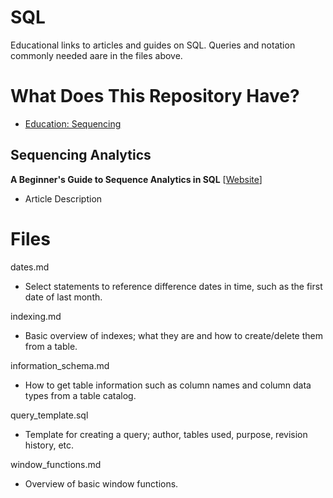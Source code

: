 # SQL
Educational links to articles and guides on SQL. Queries and notation commonly needed aare in the files above.

# What Does This Repository Have?

- [Education: Sequencing](#sequencing-analytics)

## Sequencing Analytics

**A Beginner's Guide to Sequence Analytics in SQL** [[Website](https://www.motifanalytics.com/posts/a-beginners-guide-to-sequence-analytics-in-sql)]
* Article Description

# Files
dates.md
* Select statements to reference difference dates in time, such as the first date of last month.

indexing.md
* Basic overview of indexes; what they are and how to create/delete them from a table.

information_schema.md
* How to get table information such as column names and column data types from a table catalog.

query_template.sql
* Template for creating a query; author, tables used, purpose, revision history, etc.

window_functions.md
* Overview of basic window functions.
